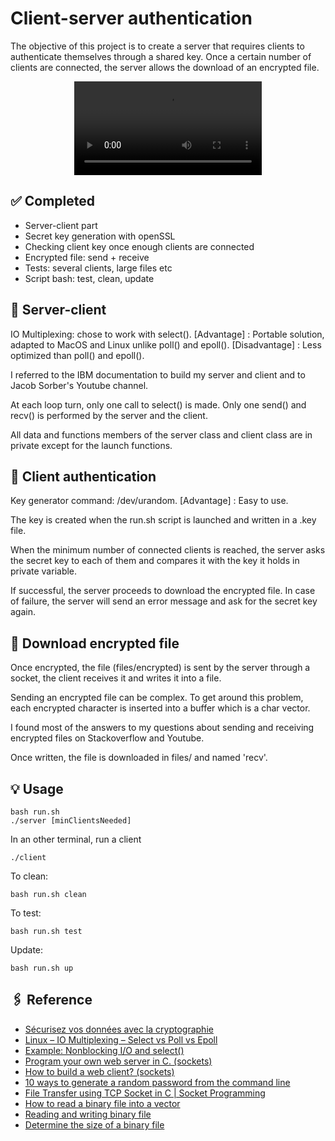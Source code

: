 # Client-server authentication

The objective of this project is to create a server that requires clients to authenticate themselves through a shared key. Once a certain number of clients are connected, the server allows the download of an encrypted file.

<p align="center">
	<video src="./assets/compressed.mp4" >
</p>

## ✅ Completed
- Server-client part
- Secret key generation with openSSL
- Checking client key once enough clients are connected
- Encrypted file: send + receive
- Tests: several clients, large files etc
- Script bash: test, clean, update

## 🔎 Server-client

IO Multiplexing: chose to work with select().
[Advantage] : Portable solution, adapted to MacOS and Linux unlike poll() and epoll().
[Disadvantage] : Less optimized than poll() and epoll().

I referred to the IBM documentation to build my server and client and to Jacob Sorber's Youtube channel.

At each loop turn, only one call to select() is made. Only one send() and recv() is performed by the server and the client.

All data and functions members of the server class and client class are in private except for the launch functions.

## 🔎 Client authentication

Key generator command: /dev/urandom.
[Advantage] : Easy to use.

The key is created when the run.sh script is launched and written in a .key file.

When the minimum number of connected clients is reached, the server asks the secret key to each of them and compares it with the key it holds in private variable.

If successful, the server proceeds to download the encrypted file.
In case of failure, the server will send an error message and ask for the secret key again.

## 🔎 Download encrypted file

Once encrypted, the file (files/encrypted) is sent by the server through a socket, the client receives it and writes it into a file.

Sending an encrypted file can be complex. To get around this problem, each encrypted character is inserted into a buffer which is a char vector.

I found most of the answers to my questions about sending and receiving encrypted files on Stackoverflow and Youtube.

Once written, the file is downloaded in files/ and named 'recv'.

## 💡 Usage

```
bash run.sh
./server [minClientsNeeded]
```

In an other terminal, run a client

```
./client
```

To clean:
```
bash run.sh clean
```

To test:
```
bash run.sh test
```

Update:
```
bash run.sh up
```

## 🖇 Reference
- [Sécurisez vos données avec la cryptographie](https://openclassrooms.com/fr/courses/1757741-securisez-vos-donnees-avec-la-cryptographie/6031691-decouvrez-la-cryptographie-moderne)
- [Linux – IO Multiplexing – Select vs Poll vs Epoll](https://devarea.com/linux-io-multiplexing-select-vs-poll-vs-epoll/#.Yf5wxGDjJKM)
- [Example: Nonblocking I/O and select()](https://www.ibm.com/docs/en/i/7.1?topic=designs-example-nonblocking-io-select)
- [Program your own web server in C. (sockets)](https://www.youtube.com/watch?v=esXw4bdaZkc&ab_channel=JacobSorber)
- [How to build a web client? (sockets)](https://www.youtube.com/watch?v=bdIiTxtMaKA&ab_channel=JacobSorber)
- [10 ways to generate a random password from the command line](https://www.howtogeek.com/howto/30184/10-ways-to-generate-a-random-password-from-the-command-line)
- [File Transfer using TCP Socket in C | Socket Programming](https://www.youtube.com/watch?v=7d7_G81uews&ab_channel=IdiotDeveloper)
- [How to read a binary file into a vector](https://stackoverflow.com/questions/15138353/how-to-read-a-binary-file-into-a-vector-of-unsigned-chars)
- [Reading and writing binary file](https://stackoverflow.com/questions/5420317/reading-and-writing-binary-file)
- [Determine the size of a binary file](https://stackoverflow.com/questions/13648066/determine-the-size-of-a-binary-file)
